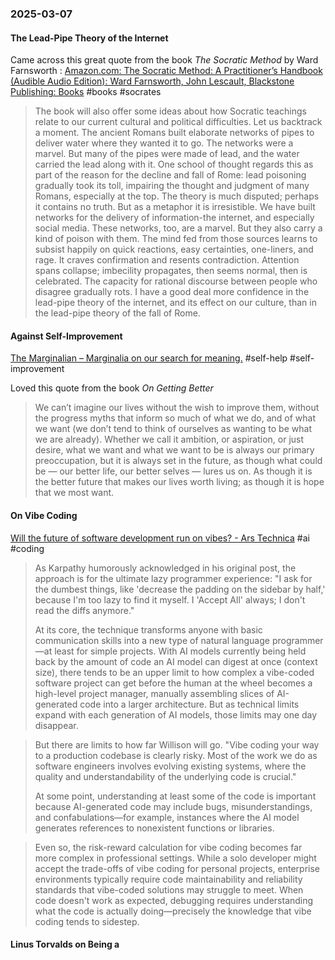 ### 2025-03-07
#### The Lead-Pipe Theory of the Internet
Came across this great quote from the book _The Socratic Method_ by Ward Farnsworth : [Amazon.com: The Socratic Method: A Practitioner’s Handbook (Audible Audio Edition): Ward Farnsworth, John Lescault, Blackstone Publishing: Books](https://www.amazon.com/dp/B0954XFJ4R) #books #socrates

> The book will also offer some ideas about how Socratic teachings relate to our current cultural and political difficulties. Let us backtrack a moment. The ancient Romans built elaborate networks of pipes to deliver water where they wanted it to go. The networks were a marvel. But many of the pipes were made of lead, and the water carried the lead along with it. One school of thought regards this as part of the reason for the decline and fall of Rome: lead poisoning gradually took its toll, impairing the thought and judgment of many Romans, especially at the top. The theory is much disputed; perhaps it contains no truth. But as a metaphor it is irresistible. We have built networks for the delivery of information-the internet, and especially social media. These networks, too, are a marvel. But they also carry a kind of poison with them. The mind fed from those sources learns to subsist happily on quick reactions, easy certainties, one-liners, and rage. It craves confirmation and resents contradiction. Attention spans collapse; imbecility propagates, then seems normal, then is celebrated. The capacity for rational discourse between people who disagree gradually rots. I have a good deal more confidence in the lead-pipe theory of the internet, and its effect on our culture, than in the lead-pipe theory of the fall of Rome.


#### Against Self-Improvement
[The Marginalian – Marginalia on our search for meaning.](https://www.themarginalian.org/) #self-help #self-improvement 

Loved this quote from the book _On Getting Better_

> We can’t imagine our lives without the wish to improve them, without the progress myths that inform so much of what we do, and of what we want (we don’t tend to think of ourselves as wanting to be what we are already). Whether we call it ambition, or aspiration, or just desire, what we want and what we want to be is always our primary preoccupation, but it is always set in the future, as though what could be — our better life, our better selves — lures us on. As though it is the better future that makes our lives worth living; as though it is hope that we most want.

#### On Vibe Coding
[Will the future of software development run on vibes? - Ars Technica](https://arstechnica.com/ai/2025/03/is-vibe-coding-with-ai-gnarly-or-reckless-maybe-some-of-both/) #ai #coding 

> As Karpathy humorously acknowledged in his original post, the approach is for the ultimate lazy programmer experience: "I ask for the dumbest things, like 'decrease the padding on the sidebar by half,' because I'm too lazy to find it myself. I 'Accept All' always; I don't read the diffs anymore."
> 
> At its core, the technique transforms anyone with basic communication skills into a new type of natural language programmer—at least for simple projects. With AI models currently being held back by the amount of code an AI model can digest at once (context size), there tends to be an upper limit to how complex a vibe-coded software project can get before the human at the wheel becomes a high-level project manager, manually assembling slices of AI-generated code into a larger architecture. But as technical limits expand with each generation of AI models, those limits may one day disappear.

> But there are limits to how far Willison will go. "Vibe coding your way to a production codebase is clearly risky. Most of the work we do as software engineers involves evolving existing systems, where the quality and understandability of the underlying code is crucial."
> 
> At some point, understanding at least some of the code is important because AI-generated code may include bugs, misunderstandings, and confabulations—for example, instances where the AI model generates references to nonexistent functions or libraries.

> Even so, the risk-reward calculation for vibe coding becomes far more complex in professional settings. While a solo developer might accept the trade-offs of vibe coding for personal projects, enterprise environments typically require code maintainability and reliability standards that vibe-coded solutions may struggle to meet. When code doesn't work as expected, debugging requires understanding what the code is actually doing—precisely the knowledge that vibe coding tends to sidestep.

#### Linus Torvalds on Being a 